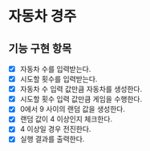 # 자동차 경주 

## 기능 구현 항목

- [x] 자동차 수를 입력받는다.
- [x] 시도할 횟수를 입력받는다.
- [x] 자동차 수 입력 값만큼 자동차를 생성한다.
- [x] 시도할 횟수 입력 값만큼 게임을 수행한다.
- [x] 0에서 9 사이의 랜덤 값을 생성한다.
- [x] 랜덤 값이 4 이상인지 체크한다.
- [x] 4 이상일 경우 전진한다.
- [x] 실행 결과를 출력한다.